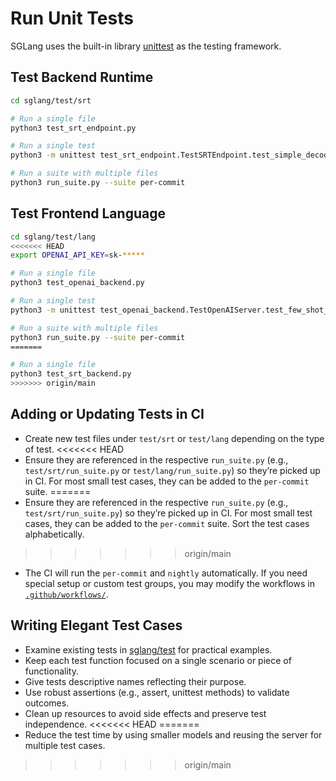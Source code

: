 # Run Unit Tests

SGLang uses the built-in library [unittest](https://docs.python.org/3/library/unittest.html) as the testing framework.

## Test Backend Runtime
```bash
cd sglang/test/srt

# Run a single file
python3 test_srt_endpoint.py

# Run a single test
python3 -m unittest test_srt_endpoint.TestSRTEndpoint.test_simple_decode

# Run a suite with multiple files
python3 run_suite.py --suite per-commit
```

## Test Frontend Language
```bash
cd sglang/test/lang
<<<<<<< HEAD
export OPENAI_API_KEY=sk-*****

# Run a single file
python3 test_openai_backend.py

# Run a single test
python3 -m unittest test_openai_backend.TestOpenAIServer.test_few_shot_qa

# Run a suite with multiple files
python3 run_suite.py --suite per-commit
=======

# Run a single file
python3 test_srt_backend.py
>>>>>>> origin/main
```

## Adding or Updating Tests in CI

- Create new test files under `test/srt` or `test/lang` depending on the type of test.
<<<<<<< HEAD
- Ensure they are referenced in the respective `run_suite.py` (e.g., `test/srt/run_suite.py` or `test/lang/run_suite.py`) so they’re picked up in CI. For most small test cases, they can be added to the `per-commit` suite.
=======
- Ensure they are referenced in the respective `run_suite.py` (e.g., `test/srt/run_suite.py`) so they’re picked up in CI. For most small test cases, they can be added to the `per-commit` suite. Sort the test cases alphabetically.
>>>>>>> origin/main
- The CI will run the `per-commit` and `nightly` automatically. If you need special setup or custom test groups, you may modify the workflows in [`.github/workflows/`](https://github.com/sgl-project/sglang/tree/main/.github/workflows).


## Writing Elegant Test Cases

- Examine existing tests in [sglang/test](https://github.com/sgl-project/sglang/tree/main/test) for practical examples.
- Keep each test function focused on a single scenario or piece of functionality.
- Give tests descriptive names reflecting their purpose.
- Use robust assertions (e.g., assert, unittest methods) to validate outcomes.
- Clean up resources to avoid side effects and preserve test independence.
<<<<<<< HEAD
=======
- Reduce the test time by using smaller models and reusing the server for multiple test cases.
>>>>>>> origin/main
